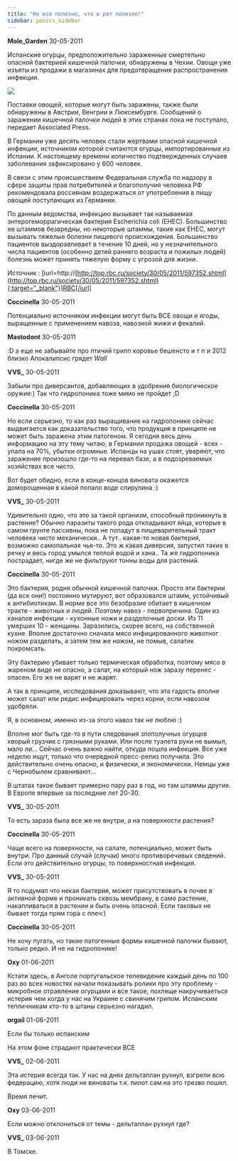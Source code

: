 ```yaml
---
title: "Не все полезно, что в рот полезло!"
sidebar: ponics_sidebar
---
```


**Mole_Garden** 30-05-2011

Испанские огурцы, предположительно зараженные смертельно опасной бактерией кишечной палочки, обнаружены в Чехии. Овощи уже изъяты из продажи в магазинах для предотвращения распространения инфекции.

![](http://pics.top.rbc.ru/top_pics/uniora/75/1306704626_0875.250x200.jpeg)

Поставки овощей, которые могут быть заражены, также были обнаружены в Австрии, Венгрии и Люксембурге. Сообщений о заражении кишечной палочки людей в этих странах пока не поступало, передает Associated Press.

В Германии уже десять человек стали жертвами опасной кишечной инфекции, источником которой считаются огурцы, импортированные из Испании. К настоящему времени количество подтвержденных случаев заболевания зафиксировано у 600 человек.

В связи с этим происшествием Федеральная служба по надзору в сфере защиты прав потребителей и благополучия человека РФ рекомендовала россиянам воздержаться от употребления в пищу овощей поступающих из Германии.

По данным ведомства, инфекцию вызывает так называемая энтерогеморрагическая бактерия Escherichia coli (EHEC). Большинство ее штаммов безвредны, но некоторые штаммы, такие как EHEC, могут вызывать тяжелые болезни пищевого происхождения. Большинство пациентов выздоравливает в течение 10 дней, но у незначительного числа пациентов (особенно детей раннего возраста и пожилых людей) болезнь может принять тяжелую форму с угрозой для жизни.

Источник : [iurl=http://[http://top.rbc.ru/society/30/05/2011/597352.shtml](http://top.rbc.ru/society/30/05/2011/597352.shtml){:target="_blank"}]RBC[/iurl]


**Coccinella** 30-05-2011

Потенциально источником инфекции могут быть ВСЕ овощи и ягоды, выращенные с применением навоза, навозной жижи и фекалий.


**Mastodont** 30-05-2011

 :D а еще не забывайте про птичий грипп коровье бешенсто и т п и 2012 близко Апокалипсис грядет *Wall*


**VVS_** 30-05-2011

Забыли про диверсантов, добавляющих в удобрения биологическое оружие:) Так что гидропоника тоже мимо не пройдет ;D


**Coccinella** 30-05-2011

Но если серьезно, то как раз выращивание на гидропонике сейчас выдвигается как доказательство того, что продукция в принципе не может быть заражена этим патогеном. Я сегодня весь день информацию на эту тему читаю, в Германии продажа овощей - всех - упала на 70%, убытки огромные. Испанцы на ушах стоят, уверяют, что заражение произошло где-то на перевал базе, а в подозреваемых хозяйствах все чисто. 

Вот будет обидно, если в конце-концов виновата окажется доморощенная в какой попало воде спирулина :)


**VVS_** 30-05-2011

Удивительно одно, что это за такой организм, способный проникнуть в растение? Обычно паразиты такого рода откладывают яйца, которые в самом грунте пассивны, пока не попадут в пищеварительный тракт человека чисто механически.. А тут.. какая-то новая бактерия, возможно самопальная чья-то. Это ж какая диверсия, запустил таких в речку и весь город умылся теплой водой и хана.. Та же гидропоника пострадает, нигде же не фильтруют тонны воды для растений.


**Coccinella** 30-05-2011

Это бактерия, родня обычной кишечной палочки. Просто эти бактерии (да все они!) постоянно мутируют, вот образовался штамм, устойчивый к антибиотикам. В норме все это безобразие обитает в кишечном тракте - животных и людей. Поэтому навоз - первопричина. Один из каналов инфекции - кухонные ножи и разделочные доски. Из 11 умерших 10 - женщины. Заразились, скорее всего, на собственной кухне. Вполне достаточно сначала мясо инфицированного животног ножом разделать, а затем тем же ножом, не помыв, салатик покромсать. 

Эту бактерию убивает только термическая обработка, поэтому мясо в жареном виде не опасно, а салат, на который нож заразу перенес - опасен. Его же не варят и не жарят.

А так в принципе, исследования доказывают, что эта гадость вполне может салат или редис инфицировать через корни, если навозом удобряли.

Я, в основном, именно из-за этого навоз так не люблю :)

Вполне мог быть где-то в пути следования злополучных огурцов хворый грузчик с грязными руками. Или после туалета руки не вымыл, мало ли... Сейчас очень важно найти, откуда пошла инфекция. Все уже неделю ищут, только что очередной пресс-релиз получила. Это действительно очень опасно, и физически, и экономически. Немцы уже с Чернобылем сравнивают...

В штатах такое бывает примерно пару раз в год, но там штаммы другие. В Европе впервые за последние лет 20-30.


**VVS_** 30-05-2011

То есть зараза была все же не внутри, а на поверхности растения?


**Coccinella** 30-05-2011

Чаще всего на поверхности, на салате, потенциально, может быть внутри. Про данный случай (случаи) много противоречивых сведений. Если это действительно огурцы, то поверхностная инфекция.


**VVS_** 30-05-2011

Я то подумал что некая бактерия, может присутствовать в почве в активной форме и проникать сквозь мембрану, в само растение, накапливаться в растении и быть очень опасной. Если таковых не бывает тогда прям гора с плеч:)


**Coccinella** 30-05-2011

Не хочу пугать, но такие патогенные формы кишечной палочки бывают, только редко. И не на гидропонике!


**Oxy** 01-06-2011

Кстати здесь, в Анголе португальское телевидение каждый день по 100 раз во всех новостях начали показывать ролики про эту проблему - микробное отравление огурцами и все такое, похлеще накручиваеться истерия чем когда у нас на Украине с свинячим грипом. Испанским тепличникам кто-то в штаны серьезно нагадил.


**orgail** 01-06-2011

Если бы только испанским

На этом фоне страдают практически ВСЕ 


**VVS_** 02-06-2011

Эта истерия всегда так. У нас на днях дельтаплан рухнул, взгрели всю федерацию, хотя люди не виноваты т.к. пилот сам на это трезво пошел.

Время лечит.


**Oxy** 03-06-2011

Если можно отклониться от темы - дельтаплан рухнул где?


**VVS_** 03-06-2011

В Томске.


